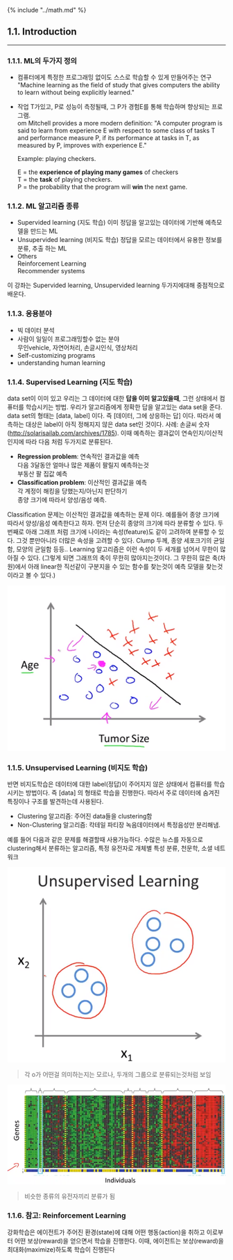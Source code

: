 {% include "../math.md" %}  

## 1.1. Introduction    
---  
  
  
### 1.1.1. ML의 두가지 정의    
  
- 컴퓨터에게 특정한 프로그래밍 없이도 스스로 학습할 수 있게 만들어주는 연구    
"Machine learning as the field of study that gives computers the ability to learn without being explicitly learned."     
    
- 작업 T가있고, P로 성능이 측정될때, 그 P가 경험E를 통해 학습하며 향상되는 프로그램.    
om Mitchell provides a more modern definition: "A computer program is said to learn from experience E with respect to some class of tasks T and performance measure P, if its performance at tasks in T, as measured by P, improves with experience E."    
    
	Example: playing checkers.    
	  
	E = the __experience of playing many games__ of checkers    
	T = the __task__ of playing checkers.    
	P = the probability that the program will __win__ the next game.    
  
### 1.1.2. ML 알고리즘 종류    
  
- Supervided learning (지도 학습)
이미 정답을 알고있는 데이터에 기반해 예측모델을 만드는 ML  
- Unsupervided learning (비지도 학습)
정답을 모르는 데이터에서 유용한 정보를 분류, 추출 하는 ML  
- Others    
	Reinforcement Learning    
	Recommender systems    
    
이 강좌는 Supervided learning, Unsupervided learning 두가지에대해 중점적으로 배운다.     
  
### 1.1.3. 응용분야    
  
- 빅 데이터 분석    
- 사람이 일일이 프로그래밍할수 없는 분야    
무인vehicle, 자연어처리, 손글시인식, 영상처리    
- Self-customizing programs    
- understanding human learning    
    
  
### 1.1.4. Supervised Learning (지도 학습)    
  
data set이 이미 있고 우리는 그 데이터에 대한 __답을 이미 알고있을때__, 그런 상태에서 컴퓨터를 학습시키는 방법. 우리가 알고리즘에게 정확한 답을 알고있는 data set을 준다. data set의 형태는 [data, label] 이다. 즉 [데이터, 그에 상응하는 답] 이다. 따라서 예측하는 대상은 label이 아직 정해지지 않은 data set인 것이다. 사례: 손글씨 숫자(http://solarisailab.com/archives/1785). 이때 예측하는 결과값이 연속인지/이산적인지에 따라 다음 처럼 두가지로 분류된다.      
  
- __Regression problem__: 연속적인 결과값을 예측    
	다음 3달동안 얼마나 많은 제품이 팔릴지 예측하는것    
	부동산 팔 집값 예측    
- __Classification problem__: 이산적인 결과값을 예측    
	각 계정이 해킹을 당했는지/아닌지 판단하기    
	종양 크기에 따라서 양성/음성 예측.    
  
Classification 문제는 이산적인 결과값을 예측하는 문제 이다. 예를들어 종양 크기에 따라서 양성/음성 예측한다고 하자. 먼저 단순히 종양의 크기에 따라 분류할 수 있다. 두번째로 아래 그래프 처럼 크기에 나이라는 속성(feature)도 같이 고려하여 분류할 수 있다. 그것 뿐만아니라 더많은 속성을 고려할 수 있다. Clump 두께, 종양 세포크기의 균일함, 모양의 균일함 등등.. Learning 알고리즘은 이런 속성이 두 세개를 넘어서 무한이 많아질 수 있다. (그렇게 되면 그래프의 축이 무한히 많아지는것이다. 그 무한히 많은 축(차원)에서 아래 linear한 직선같이 구분지을 수 있는 함수를 찾는것이 예측 모델을 찾는것이라고 볼 수 있다.)
  
![](img/classify.png)    
  
  
### 1.1.5. Unsupervised Learning (비지도 학습)    
  
반면 비지도학습은 데이터에 대한 label(정답)이 주어지지 않은 상태에서 컴퓨터를 학습시키는 방법이다.  즉 [data] 의 형태로 학습을 진행한다. 따라서 주로 데이터에 숨겨진 특징이나 구조를 발견하는데 사용된다.     
  
- Clustering 알고리즘: 주어진 data들을 clustering함    
- Non-Clustering 알고리즘: 칵테일 파티장 녹음데이터에서 특정음성만 분리해냄.    
    
예를 들어 다음과 같은 문제를 해결할때 사용가능하다. 수많은 뉴스를 자동으로 clustering해서 분류하는 알고리즘, 특정 유전자로 개체별 특성 분류, 천문학, 소셜 네트워크  
  
![](img/unsupervised.png)    
> 각 o가 어떤걸 의미하는지는 모르나, 두개의 그룹으로 분류되는것처럼 보임    
  
![](img/gene.png)    
> 비슷한 종류의 유전자끼리 분류가 됨    
  
  
### 1.1.6. 참고: Reinforcement Learning    
  
강화학습은 에이전트가 주어진 환경(state)에 대해 어떤 행동(action)을 취하고 이로부터 어떤 보상(reward)을 얻으면서 학습을 진행한다. 이때, 에이전트는 보상(reward)을 최대화(maximize)하도록 학습이 진행된다    
